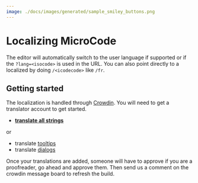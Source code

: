```yaml
---
image: ./docs/images/generated/sample_smiley_buttons.png
---
```


# Localizing MicroCode

The editor will automatically switch to the user language if supported or if the `?lang=<isocode>` is used in the URL.
You can also point directly to a localized by doing `/<icodecode>` like `/fr`.

## Getting started

The localization is handled through [Crowdin](https://crowdin.com). You will need to get a translator account to get started.

-   **[translate all strings](https://crowdin.com/translate/makecode/12054)**

or

-   translate [tooltips](https://crowdin.com/translate/makecode/12056)
-   translate [dialogs](https://crowdin.com/translate/makecode/12142)

Once your translations are added, someone will have to approve if you are a proofreader, go ahead and approve them. Then send us a comment on the crowdin message board to refresh the build.
